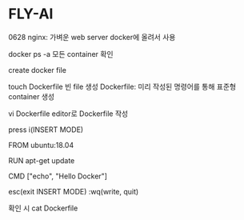 # FLY-AI

0628
nginx: 가벼운 web server
docker에 올려서 사용

docker ps -a 
모든 container 확인

create docker file

touch Dockerfile
빈 file 생성
Dockerfile: 미리 작성된 명령어를 통해 표준형 container 생성

vi Dockerfile 
editor로 Dockerfile 작성

press i(INSERT MODE)

FROM ubuntu:18.04

RUN apt-get update

CMD ["echo", "Hello Docker"]

esc(exit INSERT MODE)
:wq(write, quit)

확인 시
cat Dockerfile
